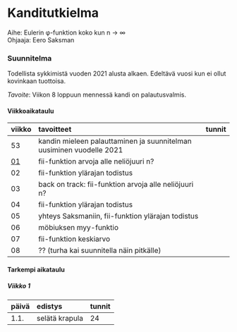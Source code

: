 # Kanditutkielma

Aihe: Eulerin φ-funktion koko kun n → ∞  
Ohjaaja: Eero Saksman

### Suunnitelma

Todellista sykkimistä vuoden 2021 alusta alkaen. Edeltävä vuosi kun ei ollut kovinkaan tuottoisa.

*Tavoite*: Viikon 8 loppuun mennessä kandi on palautusvalmis.

#### Viikkoaikataulu

| viikko | tavoitteet | tunnit |
| :------| :----------| :------|
| 53 | kandin mieleen palauttaminen ja suunnitelman uusiminen vuodelle 2021 |  |
| [01](#Viikko-1) | fii-funktion arvoja alle neliöjuuri n? |  |
| 02 | fii-funktion ylärajan todistus |  |
| 03 | back on track: fii-funktion arvoja alle neliöjuuri n? |  |
| 04 | fii-funktion ylärajan todistus | |
| 05 | yhteys Saksmaniin, fii-funktion ylärajan todistus | |
| 06 | möbiuksen myy-funktio | |
| 07 | fii-funktion keskiarvo | |
| 08 | ?? (turha kai suunnitella näin pitkälle) | |

#### Tarkempi aikataulu

##### Viikko 1

| päivä | edistys | tunnit |
| :-----| :-------| :------|
| 1.1. | selätä krapula | 24 |
